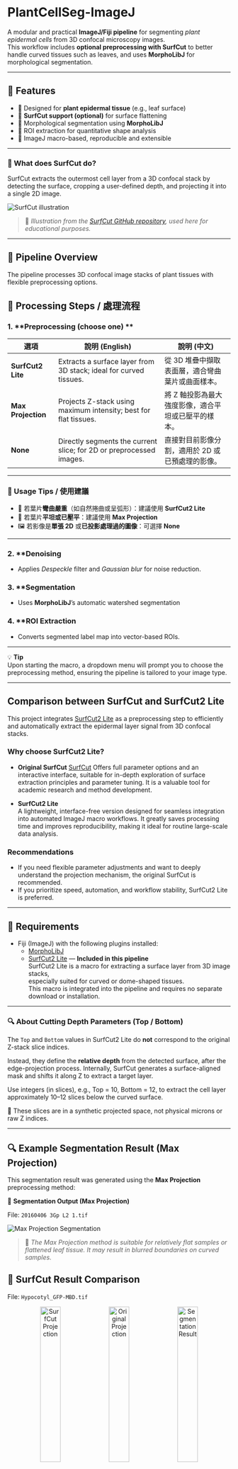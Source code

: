 # PlantCellSeg-ImageJ

A modular and practical **ImageJ/Fiji pipeline** for segmenting *plant epidermal cells* from 3D confocal microscopy images.  
This workflow includes **optional preprocessing with SurfCut** to better handle curved tissues such as leaves, and uses **MorphoLibJ** for morphological segmentation.

---

## 📌 Features

- 🔬 Designed for **plant epidermal tissue** (e.g., leaf surface)  
- 🧼 **SurfCut support (optional)** for surface flattening  
- 🧠 Morphological segmentation using **MorphoLibJ**  
- 📏 ROI extraction for quantitative shape analysis  
- 🔁 ImageJ macro-based, reproducible and extensible

---

### 🧬 What does SurfCut do?

SurfCut extracts the outermost cell layer from a 3D confocal stack by detecting the surface, cropping a user-defined depth, and projecting it into a single 2D image.

![SurfCut illustration](https://raw.githubusercontent.com/sverger/SurfCut/refs/heads/master/surfcut_illustration.png)

> 📌 *Illustration from the [SurfCut GitHub repository](https://github.com/sverger/SurfCut), used here for educational purposes.*

---
## 🧪 Pipeline Overview

The pipeline processes 3D confocal image stacks of plant tissues with flexible preprocessing options.



## 🧪 Processing Steps / 處理流程

### 1. **Preprocessing (choose one) **

| 選項              | 說明 (English)                                                              | 說明 (中文)                                                         |
|-------------------|-----------------------------------------------------------------------------|----------------------------------------------------------------------|
| **SurfCut2 Lite** | Extracts a surface layer from 3D stack; ideal for curved tissues.          | 從 3D 堆疊中擷取表面層，適合彎曲葉片或曲面樣本。                      |
| **Max Projection**| Projects Z-stack using maximum intensity; best for flat tissues.           | 將 Z 軸投影為最大強度影像，適合平坦或已壓平的樣本。                  |
| **None**          | Directly segments the current slice; for 2D or preprocessed images.        | 直接對目前影像分割，適用於 2D 或已預處理的影像。                     |

---

### 📌 Usage Tips / 使用建議

- 🌿 若葉片**彎曲嚴重**（如自然捲曲或呈弧形）：建議使用 **SurfCut2 Lite**
- 📄 若葉片**平坦或已壓平**：建議使用 **Max Projection**
- 🖼️ 若影像是**單張 2D** 或**已投影處理過的圖像**：可選擇 **None**

---

### 2. **Denoising 

- Applies *Despeckle* filter and *Gaussian blur* for noise reduction.  


### 3. **Segmentation 

- Uses **MorphoLibJ**’s automatic watershed segmentation 


### 4. **ROI Extraction 

- Converts segmented label map into vector-based ROIs.  


---

💡 **Tip**  
Upon starting the macro, a dropdown menu will prompt you to choose the preprocessing method, ensuring the pipeline is tailored to your image type.  


---


## Comparison between SurfCut and SurfCut2 Lite

This project integrates [SurfCut2 Lite](https://github.com/VergerLab/SurfCut2) as a preprocessing step to efficiently and automatically extract the epidermal layer signal from 3D confocal stacks.

### Why choose SurfCut2 Lite?

- **Original SurfCut** [SurfCut](https://github.com/sverger/SurfCut)
  Offers full parameter options and an interactive interface, suitable for in-depth exploration of surface extraction principles and parameter tuning. It is a valuable tool for academic research and method development.

- **SurfCut2 Lite**  
  A lightweight, interface-free version designed for seamless integration into automated ImageJ macro workflows. It greatly saves processing time and improves reproducibility, making it ideal for routine large-scale data analysis.

### Recommendations

- If you need flexible parameter adjustments and want to deeply understand the projection mechanism, the original SurfCut is recommended.  
- If you prioritize speed, automation, and workflow stability, SurfCut2 Lite is preferred.


---
  

## 📁 Requirements

- Fiji (ImageJ) with the following plugins installed:
  - [MorphoLibJ](https://imagej.net/plugins/morpholibj)  
  - [SurfCut2 Lite](https://github.com/VergerLab/SurfCut2) — **Included in this pipeline**  
    SurfCut2 Lite is a macro for extracting a surface layer from 3D image stacks,  
    especially suited for curved or dome-shaped tissues.  
    This macro is integrated into the pipeline and requires no separate download or installation.

---
### 🔍 About Cutting Depth Parameters (Top / Bottom)

The `Top` and `Bottom` values in SurfCut2 Lite do **not** correspond to the original Z-stack slice indices.

Instead, they define the **relative depth** from the detected surface, after the edge-projection process. Internally, SurfCut generates a surface-aligned mask and shifts it along Z to extract a target layer.

Use integers (in slices), e.g., Top = 10, Bottom = 12, to extract the cell layer approximately 10–12 slices below the curved surface.

🧠 These slices are in a synthetic projected space, not physical microns or raw Z indices.

---


## 🔍 Example Segmentation Result (Max Projection)

This segmentation result was generated using the **Max Projection** preprocessing method:

🧩 **Segmentation Output (Max Projection)**  

File: `20160406 3Gp L2 1.tif`

![Max Projection Segmentation](images/max_projection_result_comparsion.png)

> 📌 *The Max Projection method is suitable for relatively flat samples or flattened leaf tissue. It may result in blurred boundaries on curved samples.*



## 🧪 SurfCut Result Comparison

File: `Hypocotyl_GFP-MBD.tif`

<div align="center">

<img src="images/SurfCutProjection_Hypocotyl_GFP-MBD.png" alt="SurfCut Projection" width="30%" title="SurfCut Projection">
<img src="images/OriginalProjection_Hypocotyl_GFP-MBD.png" alt="Original Projection" width="30%" title="Original Projection">
<img src="images/SurfCutProjection_result_Hypocotyl_GFP-MBD-3.png" alt="Segmentation Result" width="30%" title="Segmentation Result">

</div>

**Left:** SurfCut projection  
**Middle:** Original max projection  
**Right:** Segmentation result after SurfCut


> ⚙️ *SurfCut settings used:*
> - Blur radius: `3`  
> - Threshold: `15`  
> - Top cut: `9`  
> - Bottom cut: `11`

> 📷 **Image source (Hypocotyl sample):** kindly provided by the authors of [SurfCut](https://github.com/sverger/SurfCut)  
 
---

## 📖 References

- Verger, S., et al. (2019). SurfCut: A macro tool for surface layer extraction from 3D images. *BMC Biology*, 17, 32.  
  [https://doi.org/10.1186/s12915-019-0657-1](https://doi.org/10.1186/s12915-019-0657-1)

- Legland, D., Arganda-Carreras, I., & Andrey, P. (2016). MorphoLibJ: integrated library and plugins for mathematical morphology with ImageJ. *Bioinformatics*, 32(22), 3532–3534.  
  [https://doi.org/10.1093/bioinformatics/btw413](https://doi.org/10.1093/bioinformatics/btw413)

- Fiji / ImageJ Documentation:  
  [https://imagej.net/](https://imagej.net/)

- SurfCut2 Lite macro:  
  [https://github.com/VergerLab/SurfCut2](https://github.com/VergerLab/SurfCut2)


---

## 📬 License & Acknowledgements

- This pipeline optionally uses [SurfCut](https://github.com/sverger/SurfCut), which remains under its original license.  
- MorphoLibJ is maintained by the INRAE image processing team.  
- This pipeline is intended for academic and research use.
- The hypocotyl sample image used in the SurfCut segmentation comparison was generously provided by the authors of the SurfCut project.
  
